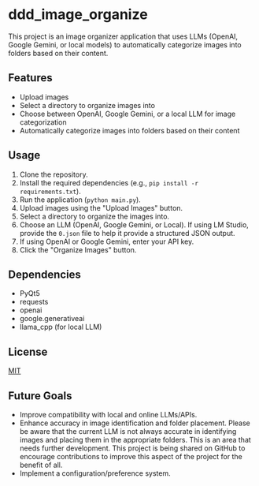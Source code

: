 # ddd_image_organize

This project is an image organizer application that uses LLMs (OpenAI, Google Gemini, or local models) to automatically categorize images into folders based on their content.

## Features

*   Upload images
*   Select a directory to organize images into
*   Choose between OpenAI, Google Gemini, or a local LLM for image categorization
*   Automatically categorize images into folders based on their content

## Usage

1.  Clone the repository.
2.  Install the required dependencies (e.g., `pip install -r requirements.txt`).
3.  Run the application (`python main.py`).
4.  Upload images using the "Upload Images" button.
5.  Select a directory to organize the images into.
6.  Choose an LLM (OpenAI, Google Gemini, or Local).
    If using LM Studio, provide the `0.json` file to help it provide a structured JSON output.
7.  If using OpenAI or Google Gemini, enter your API key.
8.  Click the "Organize Images" button.

## Dependencies

*   PyQt5
*   requests
*   openai
*   google.generativeai
*   llama\_cpp (for local LLM)

## License

[MIT](https://opensource.org/licenses/MIT)

## Future Goals

*   Improve compatibility with local and online LLMs/APIs.
*   Enhance accuracy in image identification and folder placement.
    Please be aware that the current LLM is not always accurate in identifying images and placing them in the appropriate folders. This is an area that needs further development.
    This project is being shared on GitHub to encourage contributions to improve this aspect of the project for the benefit of all.
*   Implement a configuration/preference system.